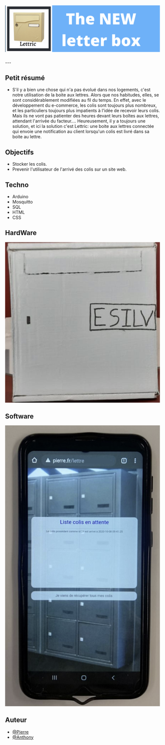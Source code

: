 <h1 align="center">
  <img src="./Assets/header.png" alt="Lettric" />
</h1>
---

## Petit résumé

- S'il y a bien une chose qui n'a pas évolué dans nos logements, c'est notre utilisation de la boite aux lettres. Alors que nos habitudes, elles, se sont  considérablement modifiées au fil du temps. En effet, avec le développement du e-commerce, les colis sont toujours plus nombreux, et les particuliers toujours plus impatients à l'idée de recevoir leurs colis.  Mais ils ne vont pas patienter des heures devant leurs boîtes aux lettres, attendant l'arrivée du facteur.... Heureusement, il y a toujours une solution, et ici la solution c'est Lettric: une boite aux lettres connectée qui envoie une notification au client lorsqu'un colis est livré dans sa boite au lettre.

## Objectifs

- Stocker les colis.
- Prevenir l'utilisateur de l'arrivé des colis sur un site web.

## Techno

- Arduino
- Mosquitto
- SQL
- HTML
- CSS

## HardWare
<img src="./Assets/soft.png" alt="Lettric" />

## Software
<img src="./Assets/demo.png" alt="Lettric" />

## Auteur

- [@Pierre](https://github.com/Pierre-Portfolio)
- [@Anthony](https://github.com/Cyd-des-Tenebres)